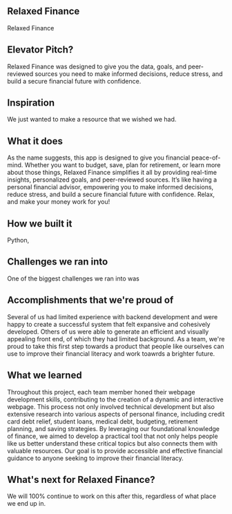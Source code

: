 ## Relaxed Finance

Relaxed Finance 

## Elevator Pitch? 

Relaxed Finance was designed to give you the data, goals, and peer-reviewed sources you need to make informed decisions, reduce stress, and build a secure financial future with confidence. 

## Inspiration 

We just wanted to make a resource that we wished we had. 

## What it does 

As the name suggests, this app is designed to give you financial peace-of-mind. Whether you want to budget, save, plan for retirement, or learn more about those things, Relaxed Finance simplifies it all by providing real-time insights, personalized goals, and peer-reviewed sources. It’s like having a personal financial advisor, empowering you to make informed decisions, reduce stress, and build a secure financial future with confidence. Relax, and make your money work for you! 

## How we built it 

Python,  

## Challenges we ran into 

One of the biggest challenges we ran into was 

## Accomplishments that we're proud of 
Several of us had limited experience with backend development and were happy to create a successful system that felt expansive and cohesively developed. Others of us were able to generate an efficient and visually appealing front end, of which they had limited background.  As a team, we're proud to take this first step towards a product that people like ourselves can use to improve their financial literacy and work toawrds a brighter future.
 

## What we learned 
Throughout this project, each team member honed their webpage development skills, contributing to the creation of a dynamic and interactive webpage. This process not only involved technical development but also extensive research into various aspects of personal finance, including credit card debt relief, student loans, medical debt, budgeting, retirement planning, and saving strategies. By leveraging our foundational knowledge of finance, we aimed to develop a practical tool that not only helps people like us better understand these critical topics but also connects them with valuable resources. Our goal is to provide accessible and effective financial guidance to anyone seeking to improve their financial literacy.

 

## What's next for Relaxed Finance? 

We will 100% continue to work on this after this, regardless of what place we end up in. 

 